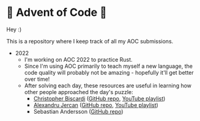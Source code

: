 # 🎄 Advent of Code 🎄

Hey :)

This is a repository where I keep track of all my AOC submissions.

- 2022
  - I'm working on AOC 2022 to practice Rust.
  - Since I'm using AOC primarily to teach myself a new language, the code quality will probably not be amazing - hopefully it'll get better over time!
  - After solving each day, these resources are useful in learning how other people approached the day's puzzle:
    - [Christopher Biscardi](https://www.linkedin.com/in/christopherbiscardi/) ([GitHub repo](https://github.com/ChristopherBiscardi/advent-of-code/tree/main/2022/rust), [YouTube playlist](https://youtube.com/playlist?list=PLWtPciJ1UMuBNTifxm5ADY65SkAdwoQiL))
    - [Alexandru Jercan](https://www.linkedin.com/in/alex-jercan-42636713a/) ([GitHub repo](https://github.com/alexjercan/aoc-2022), [YouTube playlist](https://youtube.com/playlist?list=PLwHDUsnIdlMyYUK5OqbXm1_aryD3kfFuQ))
    - Sebastian Andersson ([GitHub repo](https://github.com/bofh69/aoc_2022))